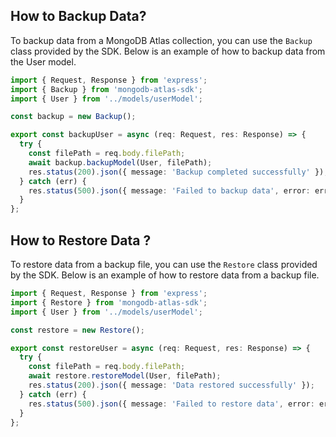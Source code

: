 ## How to Backup Data?

To backup data from a MongoDB Atlas collection, you can use the `Backup` class provided by the SDK. Below is an example of how to backup data from the User model.

```typescript
import { Request, Response } from 'express';
import { Backup } from 'mongodb-atlas-sdk';
import { User } from '../models/userModel';

const backup = new Backup();

export const backupUser = async (req: Request, res: Response) => {
  try {
    const filePath = req.body.filePath;
    await backup.backupModel(User, filePath);
    res.status(200).json({ message: 'Backup completed successfully' });
  } catch (err) {
    res.status(500).json({ message: 'Failed to backup data', error: err.message });
  }
};
```

## How to Restore Data ?

To restore data from a backup file, you can use the `Restore` class provided by the SDK. Below is an example of how to restore data from a backup file.

```typescript
import { Request, Response } from 'express';
import { Restore } from 'mongodb-atlas-sdk';
import { User } from '../models/userModel';

const restore = new Restore();

export const restoreUser = async (req: Request, res: Response) => {
  try {
    const filePath = req.body.filePath;
    await restore.restoreModel(User, filePath);
    res.status(200).json({ message: 'Data restored successfully' });
  } catch (err) {
    res.status(500).json({ message: 'Failed to restore data', error: err.message });
  }
};
```
